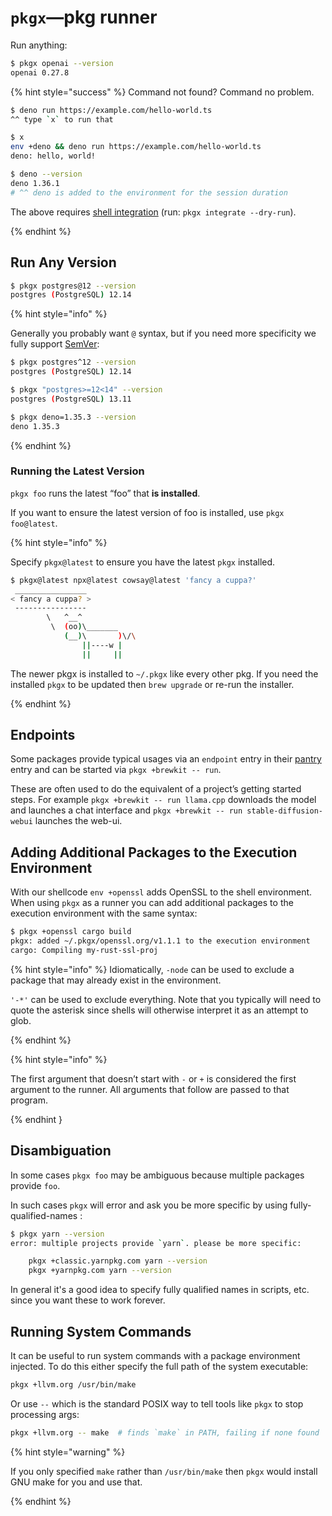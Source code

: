 # `pkgx`—pkg runner

Run anything:

```sh
$ pkgx openai --version
openai 0.27.8
```

{% hint style="success" %}
Command not found? Command no problem.

```sh
$ deno run https://example.com/hello-world.ts
^^ type `x` to run that

$ x
env +deno && deno run https://example.com/hello-world.ts
deno: hello, world!

$ deno --version
deno 1.36.1
# ^^ deno is added to the environment for the session duration
```

The above requires [shell integration] (run: `pkgx integrate --dry-run`).

{% endhint %}


## Run Any Version

```sh
$ pkgx postgres@12 --version
postgres (PostgreSQL) 12.14
```

{% hint style="info" %}

Generally you probably want `@` syntax, but if you need more specificity we
fully support [SemVer]:

```sh
$ pkgx postgres^12 --version
postgres (PostgreSQL) 12.14

$ pkgx "postgres>=12<14" --version
postgres (PostgreSQL) 13.11

$ pkgx deno=1.35.3 --version
deno 1.35.3
```

{% endhint %}

### Running the Latest Version

`pkgx foo` runs the latest “foo” that **is installed**.

If you want to ensure the latest version of foo is installed, use
`pkgx foo@latest`.

{% hint style="info" %}

Specify `pkgx@latest` to ensure you have the latest `pkgx` installed.

```sh
$ pkgx@latest npx@latest cowsay@latest 'fancy a cuppa?'
 ________________
< fancy a cuppa? >
 ----------------
        \   ^__^
         \  (oo)\_______
            (__)\       )\/\
                ||----w |
                ||     ||
```

The newer pkgx is installed to `~/.pkgx` like every other pkg. If you need
the installed `pkgx` to be updated then `brew upgrade` or re-run the
installer.

{% endhint %}


## Endpoints

Some packages provide typical usages via an `endpoint` entry in their [pantry]
entry and can be started via `pkgx +brewkit -- run`.

These are often used to do the equivalent of a project’s getting
started steps. For example `pkgx +brewkit -- run llama.cpp` downloads the model and launches a
chat interface and `pkgx +brewkit -- run stable-diffusion-webui` launches the web-ui.


## Adding Additional Packages to the Execution Environment

With our shellcode `env +openssl` adds OpenSSL to the shell environment.
When using `pkgx` as a runner you can add additional packages to the execution
environment with the same syntax:

```sh
$ pkgx +openssl cargo build
pkgx: added ~/.pkgx/openssl.org/v1.1.1 to the execution environment
cargo: Compiling my-rust-ssl-proj
```

{% hint style="info" %}
Idiomatically, `-node` can be used to exclude a package that may already
exist in the environment.

`'-*'` can be used to exclude everything. Note that you typically will need
to quote the asterisk since shells will otherwise interpret it as an attempt
to glob.

{% endhint %}

{% hint style="info" %}

The first argument that doesn’t start with `-` or `+` is considered the
first argument to the runner. All arguments that follow are passed to that
program.

{% endhint }


## Disambiguation

In some cases `pkgx foo` may be ambiguous because multiple packages provide
`foo`.

In such cases `pkgx` will error and ask you be more specific by using
fully-qualified-names :

```sh
$ pkgx yarn --version
error: multiple projects provide `yarn`. please be more specific:

    pkgx +classic.yarnpkg.com yarn --version
    pkgx +yarnpkg.com yarn --version
```

In general it's a good idea to specify fully qualified names in
scripts, etc. since you want these to work forever.


## Running System Commands

It can be useful to run system commands with a package environment injected.
To do this either specify the full path of the system executable:

```sh
pkgx +llvm.org /usr/bin/make
```

Or use `--` which is the standard POSIX way to tell tools like `pkgx` to stop
processing args:

```sh
pkgx +llvm.org -- make  # finds `make` in PATH, failing if none found
```

{% hint style="warning" %}

If you only specified `make` rather than `/usr/bin/make` then `pkgx` would
install GNU make for you and use that.

{% endhint %}


[SemVer]: https://devhints.io/semver
[pantry]: pantry.md
[shell integration]: shell-integration.md
